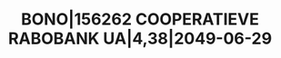 ---
layout: asset
title: BONO|156262 COOPERATIEVE RABOBANK UA|4,38|2049-06-29
isin: XS2202900424
---
